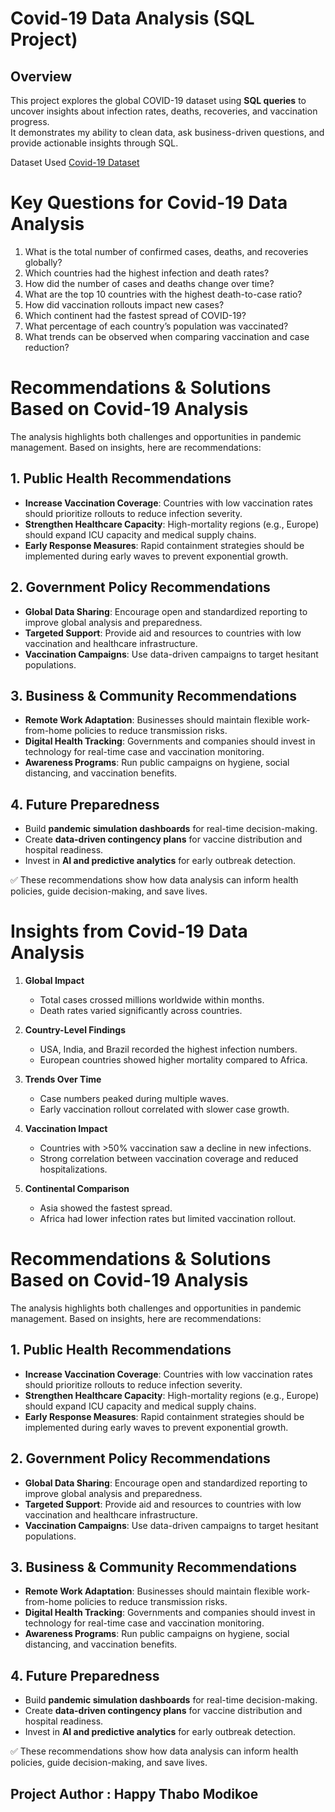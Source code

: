 # Covid-19 Data Analysis (SQL Project)

 ##  Overview
This project explores the global COVID-19 dataset using **SQL queries** to uncover insights about infection rates, deaths, recoveries, and vaccination progress.  
It demonstrates my ability to clean data, ask business-driven questions, and provide actionable insights through SQL.

Dataset Used
<a href="https://github.com/HModikoe-Analytics/covid19-SQL-Analysis/blob/main/Covid-19%20Portfolio-project.sql">Covid-19 Dataset</a>

# Key Questions for Covid-19 Data Analysis

1. What is the total number of confirmed cases, deaths, and recoveries globally?
2. Which countries had the highest infection and death rates?
3. How did the number of cases and deaths change over time?
4. What are the top 10 countries with the highest death-to-case ratio?
5. How did vaccination rollouts impact new cases?
6. Which continent had the fastest spread of COVID-19?
7. What percentage of each country’s population was vaccinated?
8. What trends can be observed when comparing vaccination and case reduction?


# Recommendations & Solutions Based on Covid-19 Analysis

The analysis highlights both challenges and opportunities in pandemic management. Based on insights, here are recommendations:

## 1. Public Health Recommendations
- **Increase Vaccination Coverage**: Countries with low vaccination rates should prioritize rollouts to reduce infection severity.
- **Strengthen Healthcare Capacity**: High-mortality regions (e.g., Europe) should expand ICU capacity and medical supply chains.
- **Early Response Measures**: Rapid containment strategies should be implemented during early waves to prevent exponential growth.

## 2. Government Policy Recommendations
- **Global Data Sharing**: Encourage open and standardized reporting to improve global analysis and preparedness.
- **Targeted Support**: Provide aid and resources to countries with low vaccination and healthcare infrastructure.
- **Vaccination Campaigns**: Use data-driven campaigns to target hesitant populations.

## 3. Business & Community Recommendations
- **Remote Work Adaptation**: Businesses should maintain flexible work-from-home policies to reduce transmission risks.
- **Digital Health Tracking**: Governments and companies should invest in technology for real-time case and vaccination monitoring.
- **Awareness Programs**: Run public campaigns on hygiene, social distancing, and vaccination benefits.

## 4. Future Preparedness
- Build **pandemic simulation dashboards** for real-time decision-making.
- Create **data-driven contingency plans** for vaccine distribution and hospital readiness.
- Invest in **AI and predictive analytics** for early outbreak detection.

✅ These recommendations show how data analysis can inform health policies, guide decision-making, and save lives.



# Insights from Covid-19 Data Analysis

1. **Global Impact**  
   - Total cases crossed millions worldwide within months.  
   - Death rates varied significantly across countries.

2. **Country-Level Findings**  
   - USA, India, and Brazil recorded the highest infection numbers.  
   - European countries showed higher mortality compared to Africa.

3. **Trends Over Time**  
   - Case numbers peaked during multiple waves.  
   - Early vaccination rollout correlated with slower case growth.

4. **Vaccination Impact**  
   - Countries with >50% vaccination saw a decline in new infections.  
   - Strong correlation between vaccination coverage and reduced hospitalizations.

5. **Continental Comparison**  
   - Asia showed the fastest spread.  
   - Africa had lower infection rates but limited vaccination rollout.
  

# Recommendations & Solutions Based on Covid-19 Analysis

The analysis highlights both challenges and opportunities in pandemic management. Based on insights, here are recommendations:

## 1. Public Health Recommendations
- **Increase Vaccination Coverage**: Countries with low vaccination rates should prioritize rollouts to reduce infection severity.
- **Strengthen Healthcare Capacity**: High-mortality regions (e.g., Europe) should expand ICU capacity and medical supply chains.
- **Early Response Measures**: Rapid containment strategies should be implemented during early waves to prevent exponential growth.

## 2. Government Policy Recommendations
- **Global Data Sharing**: Encourage open and standardized reporting to improve global analysis and preparedness.
- **Targeted Support**: Provide aid and resources to countries with low vaccination and healthcare infrastructure.
- **Vaccination Campaigns**: Use data-driven campaigns to target hesitant populations.

## 3. Business & Community Recommendations
- **Remote Work Adaptation**: Businesses should maintain flexible work-from-home policies to reduce transmission risks.
- **Digital Health Tracking**: Governments and companies should invest in technology for real-time case and vaccination monitoring.
- **Awareness Programs**: Run public campaigns on hygiene, social distancing, and vaccination benefits.

## 4. Future Preparedness
- Build **pandemic simulation dashboards** for real-time decision-making.
- Create **data-driven contingency plans** for vaccine distribution and hospital readiness.
- Invest in **AI and predictive analytics** for early outbreak detection.

✅ These recommendations show how data analysis can inform health policies, guide decision-making, and save lives.

## Project Author : Happy Thabo Modikoe


  

